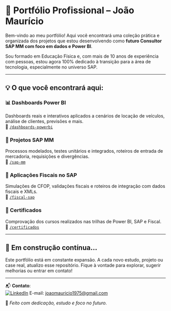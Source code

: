 # 🚀 Portfólio Profissional – João Maurício

Bem-vindo ao meu portfólio! Aqui você encontrará uma coleção prática e organizada dos projetos que estou desenvolvendo como **futuro Consultor SAP MM com foco em dados e Power BI**.

Sou formado em Educação Física e, com mais de 10 anos de experiência com pessoas, estou agora 100% dedicado à transição para a área de tecnologia, especialmente no universo SAP.

---

## 💡 O que você encontrará aqui:

### 📊 Dashboards Power BI
Dashboards reais e interativos aplicados a cenários de locação de veículos, análise de clientes, previsões e mais.  
📁 [`/dashboards-powerbi`](./dashboards-powerbi)

### 🧠 Projetos SAP MM
Processos modelados, testes unitários e integrados, roteiros de entrada de mercadoria, requisições e divergências.  
📁 [`/sap-mm`](./sap-mm)

### 📄 Aplicações Fiscais no SAP
Simulações de CFOP, validações fiscais e roteiros de integração com dados fiscais e XMLs.  
📁 [`/fiscal-sap`](./fiscal-sap)

### 🏅 Certificados
Comprovação dos cursos realizados nas trilhas de Power BI, SAP e Fiscal.  
📁 [`/certificados`](./certificados)

---

## 🧭 Em construção contínua...

Este portfólio está em constante expansão. A cada novo estudo, projeto ou case real, atualizo esse repositório. Fique à vontade para explorar, sugerir melhorias ou entrar em contato!

---

📬 **Contato**:  
[![LinkedIn](https://img.shields.io/badge/LinkedIn-João%20Maurício-blue?style=for-the-badge&logo=linkedin)](https://www.linkedin.com/in/joaomauriciowebdev)
E-mail: joaomauricio1975@gmail.com

🔧 *Feito com dedicação, estudo e foco no futuro.*

